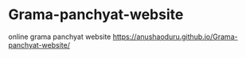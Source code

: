 # Grama-panchyat-website
online grama panchyat website
https://anushaoduru.github.io/Grama-panchyat-website/

